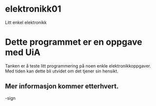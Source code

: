 # elektronikk01
Litt enkel elektronikk

# Dette programmet er en oppgave med UiA
Tanken er å teste litt programmering på noen enkle elektronikkoppgaver.  
Med tiden kan dette bli utvidet om det tjener sin hensikt.

## Mer informasjon kommer etterhvert.

-sign
